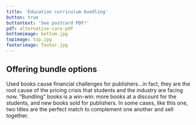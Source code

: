 ```yaml
---
title: 'Education curriculum bundling'
button: true
buttontext: 'See postcard PDF!'
pdf: alternative-care.pdf
bottomimage: bottom.jpg
topimage: top.jpg
footerimage: footer.jpg
---
```


## Offering bundle options
Used books cause financial challenges for publishers...in fact, they are the root cause of the pricing crisis that students and the industry are facing now. “Bundling” books is a win-win: more books at a discount for the students, and new books sold for publishers. In some cases, like this one, two titles are the perfect match to complement one another and sell together.